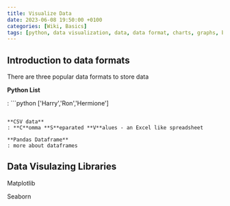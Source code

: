 ```yaml
---
title: Visualize Data
date: 2023-06-08 19:50:00 +0100
categories: [Wiki, Basics]
tags: [python, data visualization, data, data format, charts, graphs, basics]
---
```


## Introduction to data formats

There are three popular data formats to store data

**Python List**

: ```python
['Harry','Ron','Hermione']

```

**CSV data**
: **C**omma **S**eparated **V**alues - an Excel like spreadsheet

**Pandas Dataframe**
: more about dataframes
```

## Data Visulazing Libraries
Matplotlib

Seaborn